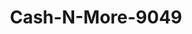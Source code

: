 ---
f_zip-code: 38834
f_state-code: MS
title: Cash-N-More-9049
f_phone: 662-287-8964
f_city-only: Corinth
f_address: 1603 N Harper Road Ext Corinth
f_location-unique-id: '9049'
slug: cash-n-more-9049
updated-on: '2024-05-30T13:46:58.046Z'
created-on: '2024-05-30T13:36:59.803Z'
published-on: '2024-05-30T13:54:32.469Z'
f_city-state: cms/city/corinth-ms.md
f_company: cms/company/cash-n-more.md
f_state: cms/state/mississippi.md
layout: '[payday-loan].html'
tags: payday-loan
---